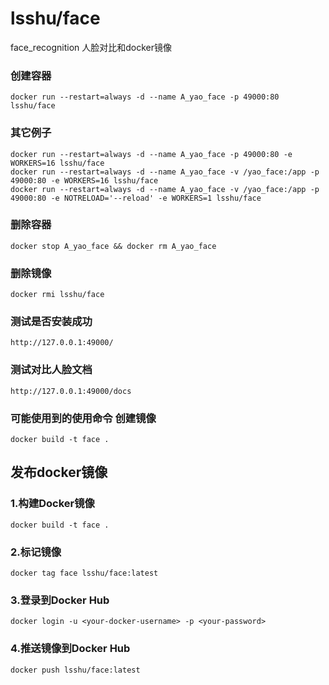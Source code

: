 # lsshu/face
face_recognition 人脸对比和docker镜像

### 创建容器
```shell
docker run --restart=always -d --name A_yao_face -p 49000:80 lsshu/face
```

### 其它例子
```shell
docker run --restart=always -d --name A_yao_face -p 49000:80 -e WORKERS=16 lsshu/face
docker run --restart=always -d --name A_yao_face -v /yao_face:/app -p 49000:80 -e WORKERS=16 lsshu/face
docker run --restart=always -d --name A_yao_face -v /yao_face:/app -p 49000:80 -e NOTRELOAD='--reload' -e WORKERS=1 lsshu/face
```

### 删除容器
```shell
docker stop A_yao_face && docker rm A_yao_face
```

### 删除镜像
```shell
docker rmi lsshu/face
```

### 测试是否安装成功
```http request
http://127.0.0.1:49000/
```

### 测试对比人脸文档
```http request
http://127.0.0.1:49000/docs
```

### 可能使用到的使用命令 创建镜像
```shell
docker build -t face .
```

## 发布docker镜像
### 1.构建Docker镜像
```shell
docker build -t face .
```

### 2.标记镜像
```shell
docker tag face lsshu/face:latest
```

### 3.登录到Docker Hub
```shell
docker login -u <your-docker-username> -p <your-password>
```

### 4.推送镜像到Docker Hub
```shell
docker push lsshu/face:latest
```
